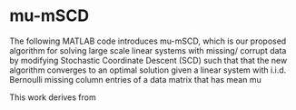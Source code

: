 # mu-mSCD
The following MATLAB code introduces mu-mSCD, which is our proposed algorithm for solving large scale linear systems with missing/ corrupt data by modifying Stochastic Coordinate Descent (SCD) such that that the new algorithm converges to an optimal solution given a linear system with i.i.d. Bernoulli missing column entries of a data matrix that has mean mu

This work derives from 
